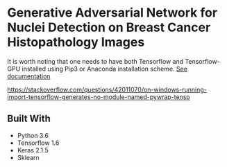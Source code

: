 # Generative Adversarial Network for Nuclei Detection on Breast Cancer Histopathology Images

It is worth noting that one needs to have both Tensorflow and Tensorflow-GPU installed using Pip3 or Anaconda installation scheme.
<a href='https://www.tensorflow.org/install/'> See documentation </a>

https://stackoverflow.com/questions/42011070/on-windows-running-import-tensorflow-generates-no-module-named-pywrap-tenso

## Built With

- Python 3.6
- Tensorflow 1.6
- Keras 2.1.5
- Sklearn